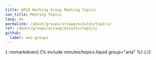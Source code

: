 ```yaml
---
title: ARIA Working Group Meeting Topics
nav_title: Meeting Topics
lang: en
permalink: /about/groups/ariawg/minutes/topics/
ref: /about/groups/ariawg/minutes/topics/
github:
  label: wai-groups
---
```


{::nomarkdown}
{% include minutes/topics.liquid group="aria" %}
{:/}